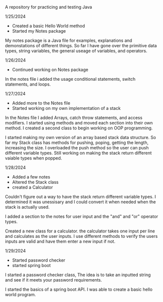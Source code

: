 A repository for practicing and testing Java

1/25/2024
- Created a basic Hello World method
- Started my Notes package
  
My notes package is a Java file for examples, explanations and demonstations of different things.
So far I have gone over the primitive data types, string variables, the general useage of variables, and operators.

1/26/2024
- Continued working on Notes package

In the notes file i added the usage conditional statements, switch statements, and loops.

1/27/2024
- Added more to the Notes file
- Started working on my own implementation of a stack

In the Notes file I added Arrays, catch throw statements, and access modifiers.
I started using methods and moved each section into their own method.
I created a second class to begin working on OOP programming.

I started making my own version of an array based stack data structure.
So far my Stack class has methods for pushing, poping, getting the length, increasing the size. 
I overloaded the push method so the user can push different variable types.
Still working on making the stack return different vaiable types when popped.

1/28/2024
- Added a few notes
- Altered the Stack class
- created a Calculator

Couldn't figure out a way to have the stack return different variable types.
I determined it was unessisary and I could convert it when needed when the stack is actually used.

I added a section to the notes for user input and the "and" and "or" operator types.

Created a new class for a calculator. the calculator takes one input per line and calculates as the user inputs.
I use different methods to verify the users inputs are valid and have them enter a new input if not.

1/29/2024
- Started password checker
- started spring boot

I started a password checker class, The idea is to take an inputted string and see if it meets your password requirements.

I started the basics of a spring boot API. I was able to create a basic hello world program.
